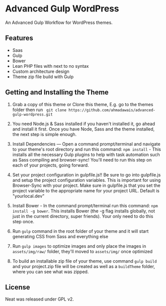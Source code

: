 Advanced Gulp WordPress
===

An Advanced Gulp Workflow for WordPress themes.

Features
--------

- Saas
- Gulp
- Bower
- Lean PHP files with next to no syntax
- Custom architecture design
- Theme zip file build with Gulp

Getting and Installing the Theme
--------


1. Grab a copy of this theme or Clone this theme, E.g. go to the themes folder then run ` git clone https://github.com/ahmadawais/advanced-gulp-wordpress.git`

2. You need Node.js & Sass installed if you haven't installed it, go ahead and install it first. Once you have Node, Sass and the theme installed, the next step is simple enough.

3. Install Dependencies — Open a command prompt/terminal and navigate to your theme's root directory and run this command: `npm install` - This installs all the necessary Gulp plugins to help with task automation such as Sass compiling and browser-sync! You'll need to run this step on each of your projects, going forward.

4. Set your project configuration in gulpfile.js!! Be sure to go into gulpfile.js and setup the project configuration variables. This is important for using Browser-Sync with your project. Make sure in gulpfile.js that you set the project variable to the appropriate name for your project URL. Default is "yourlocal.dev"


4. Install Bower - In the command prompt/terminal run this command: `npm install -g bower`. This installs Bower (the -g flag installs globally, not just in the current directory, super friends). Your only need to do this step once.


5. Run `gulp` command in the root folder of your theme and it will start generating CSS from Sass and everything else

6. Run `gulp images` to optimize images and only place the images in `assets/img/raw/` folder, they'll moved to `assets/img/` once optimized

7. To build an installable zip file of your theme, use command `gulp build` and your project.zip file will be created as well as a `buildTheme` folder, where you can see what was zipped.

License
--------
Neat was released under GPL v2.